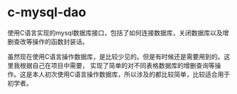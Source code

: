 c-mysql-dao
===========

使用C语言实现的mysql数据库接口，包括了如何连接数据库，关闭数据库以及增删查改等操作的函数封装话。

虽然现在使用C语言操作数据库，是比较少见的。但是有时候还是需要用到的。这里我根据自己在项目中需要，
实现了简单的对不同表格数据库的增删查询等操作。这是本人初次使用C语言操作数据库，所以涉及的都比较简单，比较适合用于初学者。
